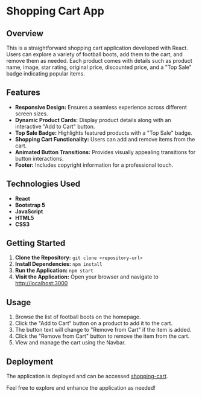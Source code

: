 # Shopping Cart App

## Overview

This is a straightforward shopping cart application developed with React. Users can explore a variety of football boots, add them to the cart, and remove them as needed. Each product comes with details such as product name, image, star rating, original price, discounted price, and a "Top Sale" badge indicating popular items.

## Features

- **Responsive Design:** Ensures a seamless experience across different screen sizes.
- **Dynamic Product Cards:** Display product details along with an interactive "Add to Cart" button.
- **Top Sale Badge:** Highlights featured products with a "Top Sale" badge.
- **Shopping Cart Functionality:** Users can add and remove items from the cart.
- **Animated Button Transitions:** Provides visually appealing transitions for button interactions.
- **Footer:** Includes copyright information for a professional touch.

## Technologies Used

- **React**
- **Bootstrap 5**
- **JavaScript**
- **HTML5**
- **CSS3**

## Getting Started

1. **Clone the Repository:** `git clone <repository-url>`
2. **Install Dependencies:** `npm install`
3. **Run the Application:** `npm start`
4. **Visit the Application:** Open your browser and navigate to [http://localhost:3000](http://localhost:3000)

## Usage

1. Browse the list of football boots on the homepage.
2. Click the "Add to Cart" button on a product to add it to the cart.
3. The button text will change to "Remove from Cart" if the item is added.
4. Click the "Remove from Cart" button to remove the item from the cart.
5. View and manage the cart using the Navbar.
   
## Deployment

The application is deployed and can be accessed [shopping-cart](https://netlify-shopping-cart.netlify.app/).
  

Feel free to explore and enhance the application as needed!
